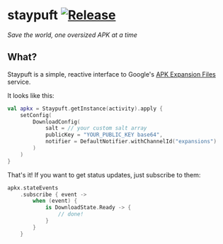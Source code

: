 # staypuft [![Release](https://jitpack.io/v/dhleong/staypuft.svg)](https://jitpack.io/#dhleong/staypuft)

*Save the world, one oversized APK at a time*

## What?

Staypuft is a simple, reactive interface to Google's [APK Expansion Files][1] service.

It looks like this:

```kotlin
val apkx = Staypuft.getInstance(activity).apply {
    setConfig(
        DownloadConfig(
            salt = // your custom salt array
            publicKey = "YOUR_PUBLIC_KEY base64",
            notifier = DefaultNotifier.withChannelId("expansions")
        )
    )
}
```

That's it! If you want to get status updates, just subscribe to them:

```kotlin
apkx.stateEvents
    .subscribe { event ->
        when (event) {
            is DownloadState.Ready -> {
                // done!
            }
        }
    }
```

[1]: https://developer.android.com/google/play/expansion-files.html
